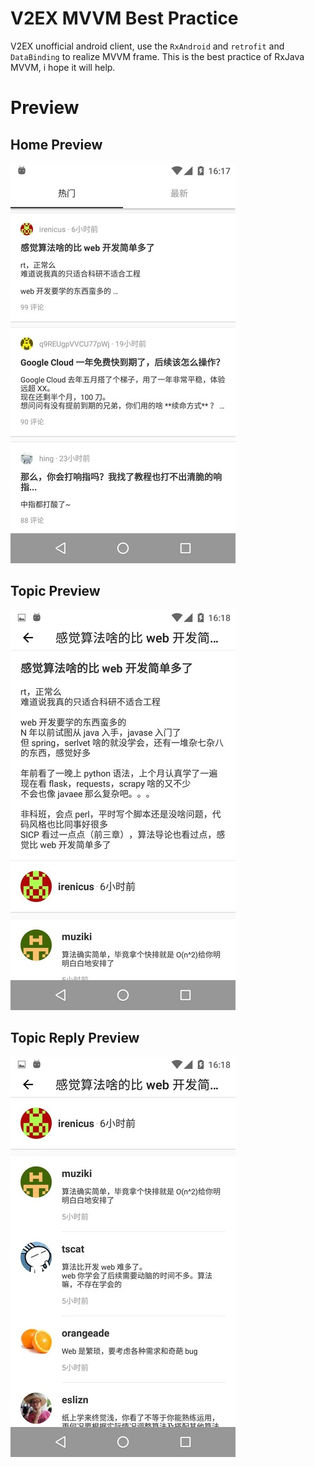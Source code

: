 V2EX MVVM Best Practice
=======================

V2EX unofficial android client, use the ```RxAndroid``` and ```retrofit``` and ```DataBinding``` to realize MVVM frame. This is the best practice of RxJava MVVM, i hope it will help.

# Preview

## Home Preview

![home preview](./images/img_home.jpg)

## Topic Preview

![topic preview](./images/img_topic_details.jpg)

## Topic Reply Preview

![topic reply preview](./images/img_topic_reply.jpg)
